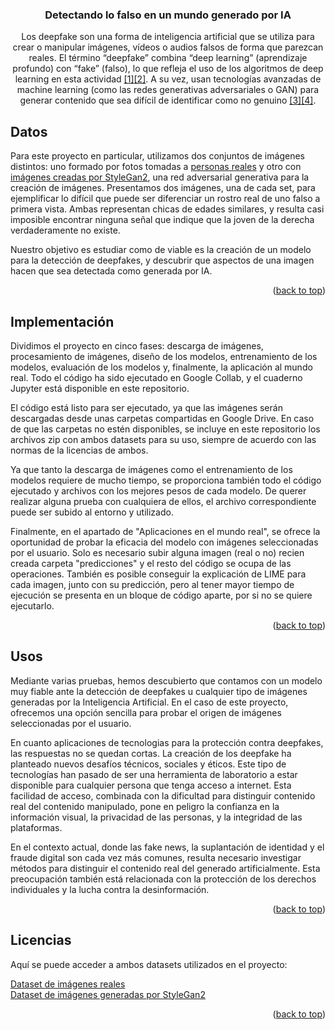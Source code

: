 <a id="readme-top"></a>
<h3 align="center">Detectando lo falso en un mundo generado por IA</h3>

  <p align="center">
    Los deepfake son una forma de inteligencia artificial que se utiliza para crear o manipular imágenes, vídeos o audios falsos de forma que parezcan reales. El término “deepfake” combina “deep learning” (aprendizaje profundo) con “fake” (falso), lo que refleja el uso de los algoritmos de deep learning en esta actividad <a href="https://www.fortinet.com/lat/resources/cyberglossary/deepfake">[1]</a><a href="https://www.proofpoint.com/es/threat-reference/deepfake">[2]</a>. A su vez, usan tecnologías avanzadas de machine learning (como las redes generativas adversariales o GAN) para generar contenido que sea difícil de identificar como no genuino <a href="https://www.lisainstitute.com/blogs/blog/deepfakes-tipos-consejos-riesgos-amenazas">[3]</a><a href="https://www.ismsforum.es/ficheros/descargas/deepfake-final1742458135.pdf">[4]</a>.
  </p>
</div>



<!-- GETTING STARTED -->
## Datos

<p>Para este proyecto en particular, utilizamos dos conjuntos de imágenes distintos: uno formado por fotos tomadas a <a href="https://susanqq.github.io/UTKFace/">personas reales</a> y otro con <a href="https://github.com/sejas/ai-StyleGAN2-faces/tree/master">imágenes creadas por StyleGan2</a>, una red adversarial generativa para la creación de imágenes. Presentamos dos imágenes, una de cada set, para ejemplificar lo difícil que puede ser diferenciar un rostro real de uno falso a primera vista. Ambas representan chicas de edades similares, y resulta casi imposible encontrar ninguna señal que indique que la joven de la derecha verdaderamente no existe.</p>

<!-- <div style="display: flex; gap: 20px;">
  <img src="image1.jpg" alt="First image" style="width: 300px;">
  <img src="image2.jpg" alt="Second image" style="width: 300px;">
</div>-->

<p>Nuestro objetivo es estudiar como de viable es la creación de un modelo para la detección de deepfakes, y descubrir que aspectos de una imagen hacen que sea detectada como generada por IA.</p>
<p align="right">(<a href="#readme-top">back to top</a>)</p> 

## Implementación

<p>Dividimos el proyecto en cinco fases: descarga de imágenes, procesamiento de imágenes, diseño de los modelos, entrenamiento de los modelos, evaluación de los modelos y, finalmente, la aplicación al mundo real. Todo el código ha sido ejecutado en Google Collab, y el cuaderno Jupyter está disponible en este repositorio. </p>

 <!-- <img src="image1.jpg" alt="First image" style="width: 300px;"> -->


<p>El código está listo para ser ejecutado, ya que las imágenes serán descargadas desde unas carpetas compartidas en Google Drive. En caso de que las carpetas no estén disponibles, se incluye en este repositorio los archivos zip con ambos datasets para su uso, siempre de acuerdo con las normas de la licencias de ambos.

Ya que tanto la descarga de imágenes como el entrenamiento de los modelos requiere de mucho tiempo, se proporciona también todo el código ejecutado y archivos con los mejores pesos de cada modelo. De querer realizar alguna prueba con cualquiera de ellos, el archivo correspondiente puede ser subido al entorno y utilizado.

Finalmente, en el apartado de "Aplicaciones en el mundo real", se ofrece la oportunidad de probar la eficacia del modelo con imágenes seleccionadas por el usuario. Solo es necesario subir alguna imagen (real o no) recien creada carpeta "predicciones" y el resto del código se ocupa de las operaciones. También es posible conseguir la explicación de LIME para cada imagen, junto con su predicción, pero al tener mayor tiempo de ejecución se presenta en un bloque de código aparte, por si no se quiere ejecutarlo.</p>
 <!-- <img src="image1.jpg" alt="First image" style="width: 300px;"> -->
<!-- <img src="image1.jpg" alt="First image" style="width: 300px;"> -->

<p align="right">(<a href="#readme-top">back to top</a>)</p>



<!-- USAGE EXAMPLES -->
## Usos

<p>Mediante varias pruebas, hemos descubierto que contamos con un modelo muy fiable ante la detección de deepfakes u cualquier tipo de imágenes generadas por la Inteligencia Artificial. En el caso de este proyecto, ofrecemos una opción sencilla para probar el origen de imágenes seleccionadas por el usuario.

En cuanto aplicaciones de tecnologias para la protección contra deepfakes, las respuestas no se quedan cortas. La creación de los deepfake ha planteado nuevos desafíos técnicos, sociales y éticos. Este tipo de tecnologías han pasado de ser una herramienta de laboratorio a estar disponible para cualquier persona que tenga acceso a internet. Esta facilidad de acceso, combinada con la dificultad para distinguir contenido real del contenido manipulado, pone en peligro la confianza en la información visual, la privacidad de las personas, y la integridad de las plataformas.

En el contexto actual, donde las fake news, la suplantación de identidad y el fraude digital son cada vez más comunes, resulta necesario investigar métodos para distinguir el contenido real del generado artificialmente. Esta preocupación también está relacionada con la protección de los derechos individuales y la lucha contra la desinformación.
</p>

<p align="right">(<a href="#readme-top">back to top</a>)</p>





<!-- LICENSE -->
## Licencias
<p>Aquí se puede acceder a ambos datasets utilizados en el proyecto:</p>
<a href="https://susanqq.github.io/UTKFace/">Dataset de imágenes reales</a>
<br>
<a href="https://github.com/sejas/ai-StyleGAN2-faces/tree/master">Dataset de imágenes generadas por StyleGan2</a>
<p align="right">(<a href="#readme-top">back to top</a>)</p>
